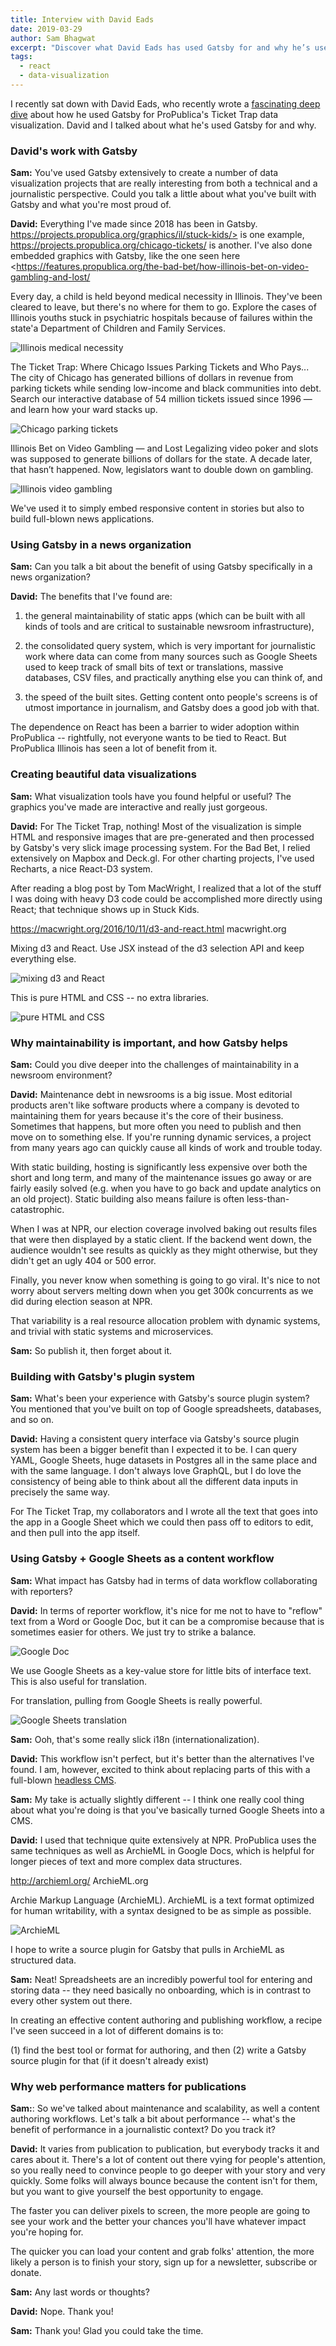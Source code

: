 ```yaml
---
title: Interview with David Eads
date: 2019-03-29
author: Sam Bhagwat
excerpt: "Discover what David Eads has used Gatsby for and why he’s used it for ProPublica's Ticket Trap data visualization."
tags:
  - react
  - data-visualization
---
```


I recently sat down with David Eads, who recently wrote a [fascinating deep dive](https://www.propublica.org/nerds/the-ticket-trap-news-app-front-to-back-david-eads-propublica-illinois) about how he used Gatsby for ProPublica's Ticket Trap data visualization. David and I talked about what he's used Gatsby for and why.

### David's work with Gatsby

**Sam:** You've used Gatsby extensively to create a number of data visualization projects that are really interesting from both a technical and a journalistic perspective. Could you talk a little about what you've built with Gatsby and what you're most proud of.

**David:** Everything I've made since 2018 has been in Gatsby. https://projects.propublica.org/graphics/il/stuck-kids/> is one example, <https://projects.propublica.org/chicago-tickets/> is another. I've also done embedded graphics with Gatsby, like the one seen here <https://features.propublica.org/the-bad-bet/how-illinois-bet-on-video-gambling-and-lost/

<Pullquote citation="ProPublica">
  Every day, a child is held beyond medical necessity in Illinois. They've been
  cleared to leave, but there's no where for them to go. Explore the cases of
  Illinois youths stuck in psychiatric hospitals because of failures within the
  state'a Department of Children and Family Services.
</Pullquote>

![Illinois medical necessity](./images/medical.png)

<Pullquote citation="ProPublica">
  The Ticket Trap: Where Chicago Issues Parking Tickets and Who Pays... The city
  of Chicago has generated billions of dollars in revenue from parking tickets
  while sending low-income and black communities into debt. Search our
  interactive database of 54 million tickets issued since 1996 — and learn how
  your ward stacks up.
</Pullquote>

![Chicago parking tickets](./images/chicagoparking.jpg)

<Pullquote citation="ProPublica">
  Illinois Bet on Video Gambling — and Lost Legalizing video poker and slots was
  supposed to generate billions of dollars for the state. A decade later, that
  hasn’t happened. Now, legislators want to double down on gambling.
</Pullquote>

![Illinois video gambling](./images/illinoisgambling.jpg)

We've used it to simply embed responsive content in stories but also to build full-blown news applications.

### Using Gatsby in a news organization

**Sam:** Can you talk a bit about the benefit of using Gatsby specifically in a news organization?

**David:** The benefits that I've found are:

1. the general maintainability of static apps (which can be built with all kinds of tools and are critical to sustainable newsroom infrastructure),

2. the consolidated query system, which is very important for journalistic work where data can come from many sources such as Google Sheets used to keep track of small bits of text or translations, massive databases, CSV files, and practically anything else you can think of, and

3. the speed of the built sites. Getting content onto people's screens is of utmost importance in journalism, and Gatsby does a good job with that.

The dependence on React has been a barrier to wider adoption within ProPublica -- rightfully, not everyone wants to be tied to React. But ProPublica Illinois has seen a lot of benefit from it.

### Creating beautiful data visualizations

**Sam:** What visualization tools have you found helpful or useful? The graphics you've made are interactive and really just gorgeous.

**David:** For The Ticket Trap, nothing! Most of the visualization is simple HTML and responsive images that are pre-generated and then processed by Gatsby's very slick image processing system. For the Bad Bet, I relied extensively on Mapbox and Deck.gl. For other charting projects, I've used Recharts, a nice React-D3 system.

After reading a blog post by Tom MacWright, I realized that a lot of the stuff I was doing with heavy D3 code could be accomplished more directly using React; that technique shows up in Stuck Kids.

https://macwright.org/2016/10/11/d3-and-react.html
macwright.org

Mixing d3 and React. Use JSX instead of the d3 selection API and keep everything else.

![mixing d3 and React](./images/d3react.jpg)

This is pure HTML and CSS -- no extra libraries.

![pure HTML and CSS](./images/htmlcss.png)

### Why maintainability is important, and how Gatsby helps

**Sam:** Could you dive deeper into the challenges of maintainability in a newsroom environment?

**David:** Maintenance debt in newsrooms is a big issue. Most editorial products aren't like software products where a company is devoted to maintaining them for years because it's the core of their business. Sometimes that happens, but more often you need to publish and then move on to something else. If you're running dynamic services, a project from many years ago can quickly cause all kinds of work and trouble today.

With static building, hosting is significantly less expensive over both the short and long term, and many of the maintenance issues go away or are fairly easily solved (e.g. when you have to go back and update analytics on an old project). Static building also means failure is often less-than-catastrophic.

When I was at NPR, our election coverage involved baking out results files that were then displayed by a static client. If the backend went down, the audience wouldn't see results as quickly as they might otherwise, but they didn't get an ugly 404 or 500 error.

Finally, you never know when something is going to go viral. It's nice to not worry about servers melting down when you get 300k concurrents as we did during election season at NPR.

That variability is a real resource allocation problem with dynamic systems, and trivial with static systems and microservices.

**Sam:** So publish it, then forget about it.

### Building with Gatsby's plugin system

**Sam:** What's been your experience with Gatsby's source plugin system? You mentioned that you've built on top of Google spreadsheets, databases, and so on.

**David:** Having a consistent query interface via Gatsby's source plugin system has been a bigger benefit than I expected it to be. I can query YAML, Google Sheets, huge datasets in Postgres all in the same place and with the same language. I don't always love GraphQL, but I do love the consistency of being able to think about all the different data inputs in precisely the same way.

For The Ticket Trap, my collaborators and I wrote all the text that goes into the app in a Google Sheet which we could then pass off to editors to edit, and then pull into the app itself.

### Using Gatsby + Google Sheets as a content workflow

**Sam:** What impact has Gatsby had in terms of data workflow collaborating with reporters?

**David:** In terms of reporter workflow, it's nice for me not to have to "reflow" text from a Word or Google Doc, but it can be a compromise because that is sometimes easier for others. We just try to strike a balance.

![Google Doc](./images/googledoc.png)

We use Google Sheets as a key-value store for little bits of interface text. This is also useful for translation.

For translation, pulling from Google Sheets is really powerful.

![Google Sheets translation](./images/googlesheets.png)

**Sam:** Ooh, that's some really slick i18n (internationalization).

**David:** This workflow isn't perfect, but it's better than the alternatives I've found. I am, however, excited to think about replacing parts of this with a full-blown [headless CMS](/docs/headless-cms/).

**Sam:** My take is actually slightly different -- I think one really cool thing about what you're doing is that you've basically turned Google Sheets into a CMS.

**David:** I used that technique quite extensively at NPR. ProPublica uses the same techniques as well as ArchieML in Google Docs, which is helpful for longer pieces of text and more complex data structures.

<http://archieml.org/>
ArchieML.org

Archie Markup Language (ArchieML). ArchieML is a text format optimized for human writability, with a syntax designed to be as simple as possible.

![ArchieML](./images/archieml.png)

I hope to write a source plugin for Gatsby that pulls in ArchieML as structured data.

**Sam:** Neat! Spreadsheets are an incredibly powerful tool for entering and storing data -- they need basically no onboarding, which is in contrast to every other system out there.

In creating an effective content authoring and publishing workflow, a recipe I've seen succeed in a lot of different domains is to:

(1) find the best tool or format for authoring, and then
(2) write a Gatsby source plugin for that (if it doesn't already exist)

### Why web performance matters for publications

**Sam:**: So we've talked about maintenance and scalability, as well a content authoring workflows. Let's talk a bit about performance -- what's the benefit of performance in a journalistic context? Do you track it?

**David:** It varies from publication to publication, but everybody tracks it and cares about it. There's a lot of content out there vying for people's attention, so you really need to convince people to go deeper with your story and very quickly. Some folks will always bounce because the content isn't for them, but you want to give yourself the best opportunity to engage.

The faster you can deliver pixels to screen, the more people are going to see your work and the better your chances you'll have whatever impact you're hoping for.

The quicker you can load your content and grab folks' attention, the more likely a person is to finish your story, sign up for a newsletter, subscribe or donate.

**Sam:** Any last words or thoughts?

**David:** Nope. Thank you!

**Sam:** Thank you! Glad you could take the time.
